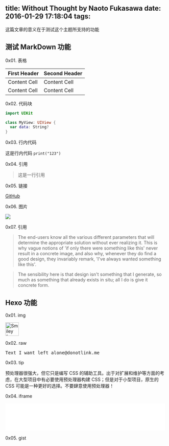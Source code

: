 title: Without Thought by Naoto Fukasawa
date: 2016-01-29 17:18:04
tags:
---

<!-- more -->

这篇文章的意义在于测试这个主题所支持的功能

## 测试 MarkDown 功能

0x01. 表格

First Header  | Second Header
------------- | -------------
Content Cell  | Content Cell
Content Cell  | Content Cell

0x02. 代码块

````swift
import UIKit

class MyView: UIView {
  var data: String?
}
````

0x03. 行内代码

这是行内代码 `print("123")`

0x04. 引用

> 这是一行引用

0x05. 链接

[GitHub](https://github.com/wongzigii)

0x06. 图片

![](https://avatars1.githubusercontent.com/u/7384288?s=460&v=4)

0x07. 引用

> The end-users know all the various different parameters that will determine the appropriate solution without ever realizing it. This is why vague notions of 'if only there were something like this' never result in a concrete image, and also why, whenever they do find a good design, they invariably remark, 'I've always wanted something like this'.

> The sensibility here is that design isn't something that I generate, so much as something that already exists in situ; all I do is give it concrete form.

## Hexo 功能

0x01. img

<img src="https://avatars1.githubusercontent.com/u/7384288?s=460&v=4" alt="Smiley face" height="42" width="42">

0x02. raw

<pre>Text I want left alone@donotlink.me</pre>

0x03. tip

<div class="tip">
    预处理器很强大，但它只是编写 CSS 的辅助工具。出于对扩展和维护等方面的考虑，在大型项目中有必要使用预处理器构建 CSS；但是对于小型项目，原生的 CSS 可能是一种更好的选择。不要肆意使用预处理器！
</div>

0x04. iframe

<iframe src="//music.163.com/outchain/player?type=2&id=19945726&auto=0&height=66" width="500" height="86" frameborder="0" allowfullscreen></iframe>

0x05. gist

<script src="https://gist.github.com/wongzigii/a96816dfb124278fc50c9820ff60a6dc.js"></script>